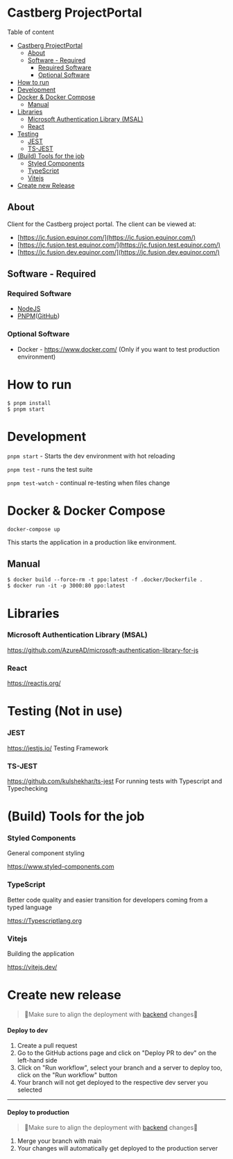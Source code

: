 # Castberg ProjectPortal

Table of content

- [Castberg ProjectPortal](#castberg-projectportal)
  - [About](#about)
  - [Software - Required](#software---required)
    - [Required Software](#required-software)
    - [Optional Software](#optional-software)
- [How to run](#how-to-run)
- [Development](#development)
- [Docker & Docker Compose](#docker--docker-compose)
  - [Manual](#manual)
- [Libraries](#libraries)
  - [Microsoft Authentication Library (MSAL)](#microsoft-authentication-library-msal)
  - [React](#react)
- [Testing](#testing)
  - [JEST](#jest)
  - [TS-JEST](#ts-jest)
- [(Build) Tools for the job](#build-tools-for-the-job)
  - [Styled Components](#styled-components)
  - [TypeScript](#typescript)
  - [Vitejs](#vitejs)
- [Create new Release](#create-new-release)

## About

Client for the Castberg project portal. The client can be
viewed at:

- [https://jc.fusion.equinor.com/](https://jc.fusion.equinor.com/)
- [https://jc.fusion.test.equinor.com/](https://jc.fusion.test.equinor.com/)
- [https://jc.fusion.dev.equinor.com/](https://jc.fusion.dev.equinor.com/)

## Software - Required

### Required Software

- [NodeJS](https://nodejs.org/en/)
- [PNPM](https://pnpm.io/)([GitHub](https://github.com/pnpm/pnpm))

### Optional Software

- Docker - https://www.docker.com/ (Only if you want to test production environment)

# How to run

```PS
$ pnpm install
$ pnpm start
```

# Development

`pnpm start` - Starts the dev environment with hot reloading

`pnpm test` - runs the test suite

`pnpm test-watch` - continual re-testing when files change

# Docker & Docker Compose

```
docker-compose up
```

This starts the application in a production like environment.

## Manual

```
$ docker build --force-rm -t ppo:latest -f .docker/Dockerfile .
$ docker run -it -p 3000:80 ppo:latest
```

# Libraries

### Microsoft Authentication Library (MSAL)

https://github.com/AzureAD/microsoft-authentication-library-for-js

### React

https://reactjs.org/

# Testing (Not in use)

### JEST

https://jestjs.io/
Testing Framework

### TS-JEST

https://github.com/kulshekhar/ts-jest
For running tests with Typescript and Typechecking

# (Build) Tools for the job

### Styled Components

General component styling

https://www.styled-components.com

### TypeScript

Better code quality and easier transition for developers coming from a typed language

https://Typescriptlang.org

### Vitejs

Building the application

https://vitejs.dev/

# Create new release

> 🔴Make sure to align the deployment with [backend](https://github.com/equinor/lighthouse-scope-change-control-api) changes🔴

#### Deploy to dev

1. Create a pull request
2. Go to the GitHub actions page and click on "Deploy PR to dev" on the left-hand side
3. Click on "Run workflow", select your branch and a server to deploy too, click on the "Run workflow" button
4. Your branch will not get deployed to the respective dev server you selected

---

#### Deploy to production

> 🔴Make sure to align the deployment with [backend](https://github.com/equinor/lighthouse-scope-change-control-api) changes🔴

1. Merge your branch with main
2. Your changes will automatically get deployed to the production server
